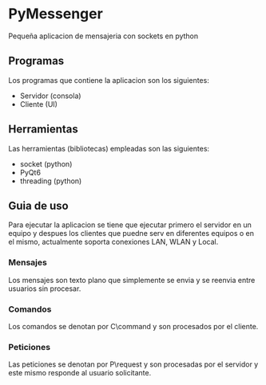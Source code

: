 # PyMessenger
Pequeña aplicacion de mensajeria con sockets en python

## Programas
Los programas que contiene la aplicacion son los siguientes:
- Servidor (consola)
- Cliente (UI)

## Herramientas
Las herramientas (bibliotecas) empleadas son las siguientes:
- socket (python)
- PyQt6
- threading (python)

## Guia de uso
Para ejecutar la aplicacion se tiene que ejecutar primero el servidor en un equipo y despues
los clientes que puedne serv en diferentes equipos o en el mismo, actualmente soporta conexiones
LAN, WLAN y Local.

### Mensajes
Los mensajes son texto plano que simplemente se envia y se reenvia entre usuarios sin procesar.

### Comandos
Los comandos se denotan por C\command y son procesados por el cliente.

### Peticiones
Las peticiones se denotan por P\request y son procesadas por el servidor y este mismo
responde al usuario solicitante.
